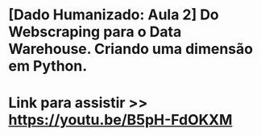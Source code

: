 # [Dado Humanizado: Aula 2] Do Webscraping para o Data Warehouse. Criando uma dimensão em Python.

# Link para assistir >> https://youtu.be/B5pH-FdOKXM